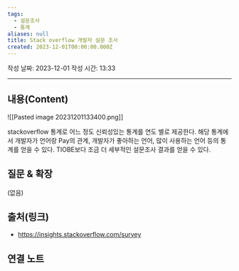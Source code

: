 ```yaml
---
tags:
  - 설문조사
  - 통계
aliases: null
title: Stack overflow 개발자 설문 조사
created: 2023-12-01T00:00:00.000Z
---
```


작성 날짜: 2023-12-01
작성 시간: 13:33


----
## 내용(Content)

![[Pasted image 20231201133400.png]]

stackoverflow 통계로 어느 정도 신뢰성있는 통계를 연도 별로 제공한다. 해당 통계에서 개발자가 언어랑 Pay의 관계, 개발자가 좋아하는 언어, 많이 사용하는 언어 등의 통계를 얻을 수 있다. TIOBE보다 조금 더 세부적인 설문조사 결과를 얻을 수 있다.
## 질문 & 확장

(없음)

## 출처(링크)
- https://insights.stackoverflow.com/survey

## 연결 노트
